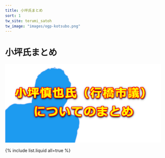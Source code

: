 ```yaml
---
title: 小坪氏まとめ
sort: 1
tw_site: terumi_satoh  
tw_image: "images/ogp-kotsubo.png"  
---
```

# 小坪氏まとめ

![小坪氏まとめ](images/ogp-kotsubo.png)  

{% include list.liquid all=true %}
